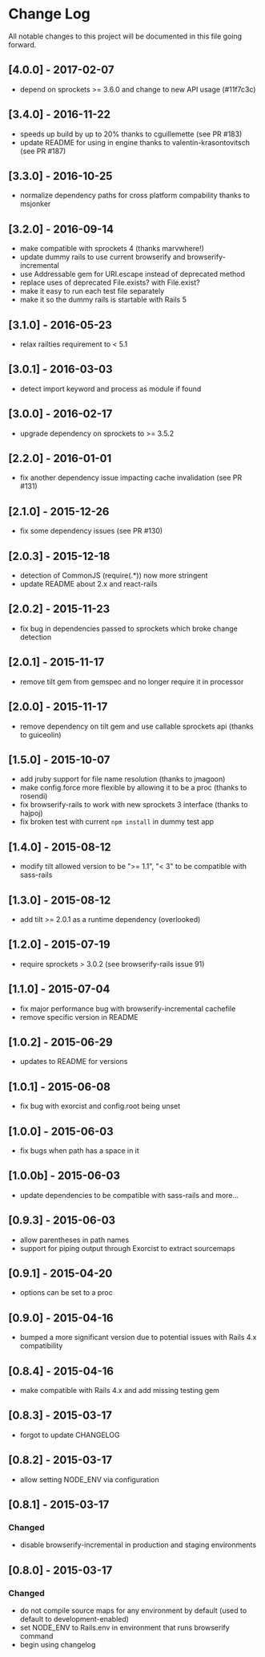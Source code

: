 # Change Log
All notable changes to this project will be documented in this file going forward.

## [4.0.0] - 2017-02-07
- depend on sprockets >= 3.6.0 and change to new API usage (#11f7c3c)

## [3.4.0] - 2016-11-22
- speeds up build by up to 20% thanks to cguillemette (see PR #183)
- update README for using in engine thanks to valentin-krasontovitsch (see PR #187)

## [3.3.0] - 2016-10-25
- normalize dependency paths for cross platform compability thanks to msjonker

## [3.2.0] - 2016-09-14
- make compatible with sprockets 4 (thanks marvwhere!)
- update dummy rails to use current browserify and browserify-incremental
- use Addressable gem for URI.escape instead of deprecated method
- replace uses of deprecated File.exists? with File.exist?
- make it easy to run each test file separately
- make it so the dummy rails is startable with Rails 5

## [3.1.0] - 2016-05-23
- relax railties requirement to < 5.1

## [3.0.1] - 2016-03-03
- detect import keyword and process as module if found

## [3.0.0] - 2016-02-17
- upgrade dependency on sprockets to >= 3.5.2

## [2.2.0] - 2016-01-01
- fix another dependency issue impacting cache invalidation (see PR #131)

## [2.1.0] - 2015-12-26
- fix some dependency issues (see PR #130)

## [2.0.3] - 2015-12-18
- detection of CommonJS (require(.*)) now more stringent
- update README about 2.x and react-rails

## [2.0.2] - 2015-11-23
- fix bug in dependencies passed to sprockets which broke change detection

## [2.0.1] - 2015-11-17
- remove tilt gem from gemspec and no longer require it in processor

## [2.0.0] - 2015-11-17
- remove dependency on tilt gem and use callable sprockets api (thanks to guiceolin)

## [1.5.0] - 2015-10-07
- add jruby support for file name resolution (thanks to jmagoon)
- make config.force more flexible by allowing it to be a proc (thanks to rosendi)
- fix browserify-rails to work with new sprockets 3 interface (thanks to hajpoj)
- fix broken test with current `npm install` in dummy test app

## [1.4.0] - 2015-08-12
- modify tilt allowed version to be ">= 1.1", "< 3" to be compatible with sass-rails

## [1.3.0] - 2015-08-12
- add tilt >= 2.0.1 as a runtime dependency (overlooked)

## [1.2.0] - 2015-07-19
- require sprockets > 3.0.2 (see browserify-rails issue 91)

## [1.1.0] - 2015-07-04
- fix major performance bug with browserify-incremental cachefile
- remove specific version in README

## [1.0.2] - 2015-06-29
- updates to README for versions

## [1.0.1] - 2015-06-08
- fix bug with exorcist and config.root being unset

## [1.0.0] - 2015-06-03
- fix bugs when path has a space in it

## [1.0.0b] - 2015-06-03
- update dependencies to be compatible with sass-rails and more...

## [0.9.3] - 2015-06-03
- allow parentheses in path names
- support for piping output through Exorcist to extract sourcemaps

## [0.9.1] - 2015-04-20
- options can be set to a proc

## [0.9.0] - 2015-04-16
- bumped a more significant version due to potential issues with Rails 4.x compatibility

## [0.8.4] - 2015-04-16
- make compatible with Rails 4.x and add missing testing gem

## [0.8.3] - 2015-03-17
- forgot to update CHANGELOG

## [0.8.2] - 2015-03-17
- allow setting NODE_ENV via configuration

## [0.8.1] - 2015-03-17
### Changed
- disable browserify-incremental in production and staging environments

## [0.8.0] - 2015-03-17
### Changed
- do not compile source maps for any environment by default (used to default to development-enabled)
- set NODE_ENV to Rails.env in environment that runs browserify command
- begin using changelog
